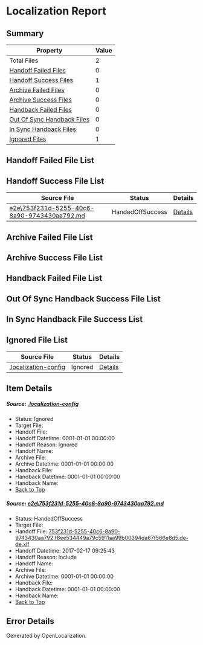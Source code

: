# <a name='report-top'></a> Localization Report

## Summary
 Property | Value 
 -------- | ----- 
 Total Files | 2
[ Handoff Failed Files ](#handoff-failed-list)| 0
[ Handoff Success Files ](#handoff-success-list)| 1
[ Archive Failed Files ](#archive-failed-list)| 0
[ Archive Success Files ](#archive-success-list)| 0
[ Handback Failed Files ](#handback-failed-list)| 0
[ Out Of Sync Handback Files ](#outofsync-handback-success-list)| 0
[ In Sync Handback Files ](#insync-handback-success-list)| 0
[ Ignored Files ](#ignored-list)| 1

## <a name='handoff-failed-list'></a> Handoff Failed File List

## <a name='handoff-success-list'></a> Handoff Success File List
 Source File | Status | Details 
 ----------- | ------ | ------- 
 [e2e\753f231d-5255-40c6-8a90-9743430aa792.md](https://github.com/OpenLocalizationTestOrg/ol-test0/blob/4dd95d67a7d1912b7640249b2031d97bde85f32d/e2e/753f231d-5255-40c6-8a90-9743430aa792.md) | HandedOffSuccess | [Details](#12ae36a337391e7b92d643ae2cbfc4e4cbb8f0661)

## <a name='archive-failed-list'></a> Archive Failed File List

## <a name='archive-success-list'></a> Archive Success File List

## <a name='handback-failed-list'></a> Handback Failed File List

## <a name='outofsync-handback-success-list'></a> Out Of Sync Handback Success File List

## <a name='insync-handback-success-list'></a> In Sync Handback File Success List

## <a name='ignored-list'></a> Ignored File List
 Source File | Status | Details 
 ----------- | ------ | ------- 
 [.localization-config](https://github.com/OpenLocalizationTestOrg/ol-test0/blob/4dd95d67a7d1912b7640249b2031d97bde85f32d/.localization-config) | Ignored | [Details](#cb0632cf59c1387fc1742bfb9fa3c47f87e2e5c90)

## Item Details
##### <a name='cb0632cf59c1387fc1742bfb9fa3c47f87e2e5c90'></a> Source: [.localization-config](https://github.com/OpenLocalizationTestOrg/ol-test0/blob/4dd95d67a7d1912b7640249b2031d97bde85f32d/.localization-config)
* Status: Ignored
* Target File: 
* Handoff File: 
* Handoff Datetime: 0001-01-01 00:00:00
* Handoff Reason: Ignored
* Handoff Name: 
* Archive File: 
* Archive Datetime: 0001-01-01 00:00:00
* Handback File: 
* Handback Datetime: 0001-01-01 00:00:00
* Handback Name: 
* [Back to Top](#report-top)

##### <a name='12ae36a337391e7b92d643ae2cbfc4e4cbb8f0661'></a> Source: [e2e\753f231d-5255-40c6-8a90-9743430aa792.md](https://github.com/OpenLocalizationTestOrg/ol-test0/blob/4dd95d67a7d1912b7640249b2031d97bde85f32d/e2e/753f231d-5255-40c6-8a90-9743430aa792.md)
* Status: HandedOffSuccess
* Target File: 
* Handoff File: [753f231d-5255-40c6-8a90-9743430aa792.f8ee534449a79c5911aa99b00394da67f566e8d5.de-de.xlf](https://github.com/OpenLocalizationTestOrg/ol-test4-handoff/blob/d0f8222b6537759adde5440334596a2dc459329a/ol-handoff/OpenLocalizationTestOrg/ol-test4-dede/xinjiang/ht/753f231d-5255-40c6-8a90-9743430aa792.f8ee534449a79c5911aa99b00394da67f566e8d5.de-de.xlf)
* Handoff Datetime: 2017-02-17 09:25:43
* Handoff Reason: Include
* Handoff Name: 
* Archive File: 
* Archive Datetime: 0001-01-01 00:00:00
* Handback File: 
* Handback Datetime: 0001-01-01 00:00:00
* Handback Name: 
* [Back to Top](#report-top)


## Error Details

Generated by OpenLocalization.
